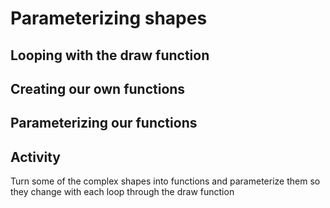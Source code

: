 # Parameterizing shapes

## Looping with the draw function

## Creating our own functions

## Parameterizing our functions

## Activity

Turn some of the complex shapes into functions and parameterize them so they change with each loop through the draw function

